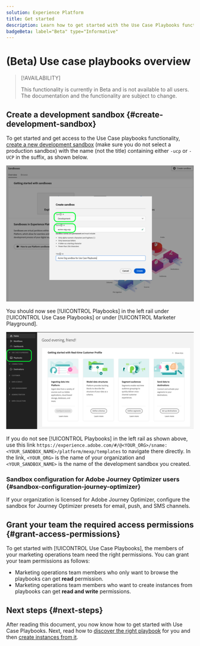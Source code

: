 ```yaml
---
solution: Experience Platform
title: Get started
description: Learn how to get started with the Use Case Playbooks functionality.
badgeBeta: label="Beta" type="Informative"
---
```


# (Beta) Use case playbooks overview

>[!AVAILABILITY]
>
>This functionality is currently in Beta and is not available to all users. The documentation and the functionality are subject to change.

## Create a development sandbox {#create-development-sandbox}

To get started and get access to the Use Case playbooks functionality, [create a new development sandbox](/help/sandboxes/ui/user-guide.md#create) (make sure you do not select a production sandbox) with the name (not the title) containing either `-ucp` or `-UCP` in the suffix, as shown below.

![Create a development sandbox for use case playbooks](/help/use-case-playbooks/assets/playbooks/get-started/create-sandbox-ucp.png)

You should now see [!UICONTROL Playbooks] in the left rail under [!UICONTROL Use Case Playbooks] or under [!UICONTROL Marketer Playground].

![Use Case Playbooks in the UI after creating sandbox.](/help/use-case-playbooks/assets/playbooks/get-started/ucp-sandbox-in-ui.png)

If you do not see [!UICONTROL Playbooks] in the left rail as shown above, use this link `https://experience.adobe.com/#/@<YOUR_ORG>/sname:<YOUR_SANDBOX_NAME>/platform/mexp/templates` to navigate there directly. In the link, `<YOUR_ORG>` is the name of your organization and `<YOUR_SANDBOX_NAME>` is the name of the development sandbox you created. 

### Sandbox configuration for Adobe Journey Optimizer users {#sandbox-configuration-journey-optimizer}

If your organization is licensed for Adobe Journey Optimizer, configure the sandbox for Journey Optimizer presets for email, push, and SMS channels.

## Grant your team the required access permissions {#grant-access-permissions}

To get started with [!UICONTROL Use Case Playbooks], the members of your marketing operations team need the right permissions. You can grant your team permissions as follows:

* Marketing operations team members who only want to browse the playbooks can get **read** permission.
* Marketing operations team members who want to create instances from playbooks can get **read and write** permissions.

## Next steps {#next-steps}

After reading this document, you now know how to get started with Use Case Playbooks. Next, read how to [discover the right playbook](/help/use-case-playbooks/playbooks/discover.md) for you and then [create instances from it](/help/use-case-playbooks/playbooks/create-share-reuse.md).

